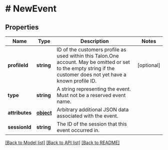 # # NewEvent

## Properties

Name | Type | Description | Notes
------------ | ------------- | ------------- | -------------
**profileId** | **string** | ID of the customers profile as used within this Talon.One account. May be omitted or set to the empty string if the customer does not yet have a known profile ID. | [optional] 
**type** | **string** | A string representing the event. Must not be a reserved event name. | 
**attributes** | [**object**](.md) | Arbitrary additional JSON data associated with the event. | 
**sessionId** | **string** | The ID of the session that this event occurred in. | 

[[Back to Model list]](../../README.md#documentation-for-models) [[Back to API list]](../../README.md#documentation-for-api-endpoints) [[Back to README]](../../README.md)


